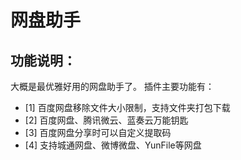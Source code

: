# 网盘助手

## 功能说明：
大概是最优雅好用的网盘助手了。
插件主要功能有：
* [1] 百度网盘移除文件大小限制，支持文件夹打包下载
* [2] 百度网盘、腾讯微云、蓝奏云万能钥匙
* [3] 百度网盘分享时可以自定义提取码
* [4] 支持城通网盘、微博微盘、YunFile等网盘